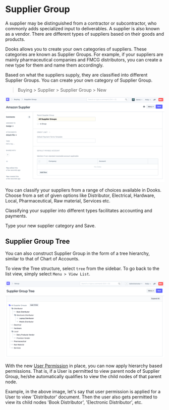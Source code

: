 <!-- add-breadcrumbs -->
# Supplier Group

A supplier may be distinguished from a contractor or subcontractor, who
commonly adds specialized input to deliverables. A supplier is also known as a
vendor. There are different types of suppliers based on their goods and
products.

Dooks allows you to create your own categories of suppliers. These
categories are known as Supplier Groups. For example, if your suppliers are
mainly pharmaceutical companies and FMCG distributors, you can create a new
type for them and name them accordingly.

Based on what the suppliers supply, they are classified into different
Supplier Groups. You can create your own category of Supplier Group.

> Buying  > Supplier > Supplier Group > New 

<img class="screenshot" alt="Supplier Group" src="../assets/supplier-group.png">

You can classify your suppliers from a range of choices available in Dooks.
Choose from a set of given options like Distributor, Electrical, Hardware,
Local, Pharmaceutical, Raw material, Services etc.

Classifying your supplier into different types facilitates accounting and
payments.

Type your new supplier category and Save.

## Supplier Group Tree

You can also construct Supplier Group in the form of a tree hierarchy, similar
to that of Chart of Accounts.

To view the Tree structure, select `tree` from the sidebar. To go back to the
list view, simply select `Menu > View List`.

<img class="screenshot" alt="Supplier Group" src="../assets/supplier-group-tree.png">

With the new [User Permission](/dooks/setting-up/users-and-permissions/)
in place, you can now apply hierarchy based permissions.
That is, if a User is permitted to view parent node of Supplier Group,
he/she automatically qualifies to view the child nodes of that parent node.

Example, in the above image, let's say that user permission is applied for a User to
view 'Distributor' document. Then the user also gets permitted to view its
child nodes 'Book Distributor', 'Electronic Distributor', etc.
